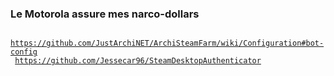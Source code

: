 ### Le Motorola assure mes narco-dollars

<code> https://github.com/JustArchiNET/ArchiSteamFarm/wiki/Configuration#bot-config </code>
<code> https://github.com/Jessecar96/SteamDesktopAuthenticator </code>
